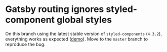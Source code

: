 # Gatsby routing ignores styled-component global styles

On this branch using the latest stable version of `styled-components` (`4.3.2`), everything works as expected ([demo]()). Move to the `master` branch to reproduce the bug.
